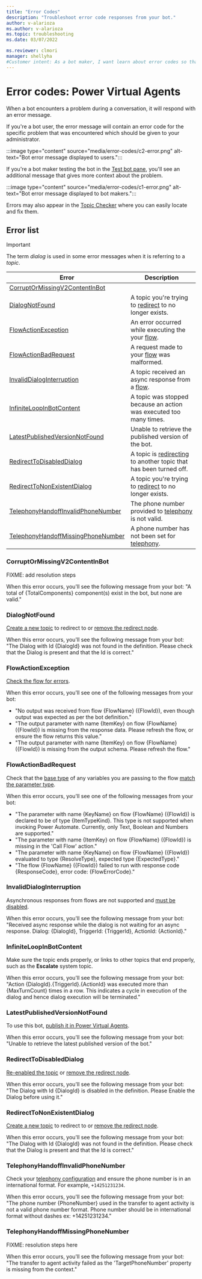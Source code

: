 ```yaml
---
title: "Error Codes"
description: "Troubleshoot error code responses from your bot."
author: v-alarioza
ms.author: v-alarioza
ms.topic: troubleshooting
ms.date: 03/07/2022

ms.reviewer: clmori
manager: shellyha
#Customer intent: As a bot maker, I want learn about error codes so that I can resolve issues with my bots.
---
```

# Error codes: Power Virtual Agents

When a bot encounters a problem during a conversation, it will respond with an error message.

If you're a bot user, the error message will contain an error code for the specific problem that was encountered which should be given to your administrator.

:::image type="content" source="media/error-codes/c2-error.png" alt-text="Bot error message displayed to users.":::

If you're a bot maker testing the bot in the [Test bot pane](authoring-test-bot.md), you'll see an additional message that gives more context about the problem.

:::image type="content" source="media/error-codes/c1-error.png" alt-text="Bot error message displayed to bot makers.":::

Errors may also appear in the [Topic Checker](authoring-topic-management.md#topic-errors) where you can easily locate and fix them.

## Error list

> [!IMPORTANT]
> The term _dialog_ is used in some error messages when it is referring to a _topic_.

<!-- table best viewed and edited without word wrap -->
| Error                                                                     | Description                                                            |
| ------------------------------------------------------------------------- | ---------------------------------------------------------------------- |
| [CorruptOrMissingV2ContentInBot](#corruptormissingv2contentinbot)         |                                                                        |
| [DialogNotFound](#dialognotfound)                                         | A topic you're trying to [redirect][1] to no longer exists.            |
| [FlowActionException](#flowactionexception)                               | An error occurred while executing the your [flow][2].                  |
| [FlowActionBadRequest](#flowactionbadrequest)                             | A request made to your [flow][2] was malformed.                        |
| [InvalidDialogInterruption](#invaliddialoginterruption)                   | A topic received an async response from a [flow][2].                   |
| [InfiniteLoopInBotContent](#infiniteloopinbotcontent)                     | A topic was stopped because an action was executed too many times.     |
| [LatestPublishedVersionNotFound](#latestpublishedversionnotfound)         | Unable to retrieve the published version of the bot.                   |
| [RedirectToDisabledDialog](#redirecttodisableddialog)                     | A topic is [redirecting][1] to another topic that has been turned off. |
| [RedirectToNonExistentDialog](#redirecttononexistentdialog)               | A topic you're trying to [redirect][1] to no longer exists.            |
| [TelephonyHandoffInvalidPhoneNumber](#telephonyhandoffinvalidphonenumber) | The phone number provided to [telephony][4] is not valid.              |
| [TelephonyHandoffMissingPhoneNumber](#telephonyhandoffmissingphonenumber) | A phone number has not been set for [telephony][4].                    |

[1]: authoring-create-edit-topics.md#go-to-another-topic
[2]: advanced-flow.md
[3]: authoring-create-edit-topics.md#edit-topics-with-the-code-editor
[4]: publication-connect-bot-to-telephony.md

### CorruptOrMissingV2ContentInBot

FIXME: add resolution steps

When this error occurs, you'll see the following message from your bot: "A total of {TotalComponents} component(s) exist in the bot, but none are valid."

### DialogNotFound

[Create a new topic](authoring-create-edit-topics.md#create-a-topic) to redirect to or [remove the redirect node](authoring-create-edit-topics.md#delete-nodes).

When this error occurs, you'll see the following message from your bot: "The Dialog with Id {DialogId} was not found in the definition. Please check that the Dialog is present and that the Id is correct."

### FlowActionException

[Check the flow for errors](/power-automate/error-checker).

When this error occurs, you'll see one of the following messages from your bot:

- "No output was received from flow {FlowName} ({FlowId}), even though output was expected as per the bot definition."
- "The output parameter with name {ItemKey} on flow {FlowName} ({FlowId}) is missing from the response data. Please refresh the flow, or ensure the flow returns this value."
- "The output parameter with name {ItemKey} on flow {FlowName} ({FlowId}) is missing from the output schema. Please refresh the flow."

### FlowActionBadRequest

Check that the [base type](authoring-variables.md#variable-types) of any variables you are passing to the flow [match the parameter type](authoring-variables.md#use-variables-in-action-nodes).

When this error occurs, you'll see one of the following messages from your bot:

- "The parameter with name {KeyName} on flow {FlowName} ({FlowId}) is declared to be of type {ItemTypeKind}. This type is not supported when invoking Power Automate. Currently, only Text, Boolean and Numbers are supported."
- "The parameter with name {ItemKey} on flow {FlowName} ({FlowId}) is missing in the 'Call Flow' action."
- "The parameter with name {KeyName} on flow {FlowName} ({FlowId}) evaluated to type {ResolveType}, expected type {ExpectedType}."
- "The flow {FlowName} ({FlowId}) failed to run with response code {ResponseCode}, error code: {FlowErrorCode}."

### InvalidDialogInterruption

Asynchronous responses from flows are not supported and [must be disabled](advanced-flow.md#disable-asynchronous-responses-from-flows).

When this error occurs, you'll see the following message from your bot: "Received async response while the dialog is not waiting for an async response. Dialog: {DialogId}, TriggerId: {TriggerId}, ActionId: {ActionId}."

### InfiniteLoopInBotContent

Make sure the topic ends properly, or links to other topics that end properly, such as the **Escalate** system topic.

When this error occurs, you'll see the following message from your bot: "Action {DialogId}.{TriggerId}.{ActionId} was executed more than {MaxTurnCount} times in a row. This indicates a cycle in execution of the dialog and hence dialog execution will be terminated."

### LatestPublishedVersionNotFound

To use this bot, [publish it in Power Virtual Agents](publication-fundamentals-publish-channels.md).  

When this error occurs, you'll see the following message from your bot: "Unable to retrieve the latest published version of the bot."

### RedirectToDisabledDialog

[Re-enabled the topic](authoring-topic-management.md#topic-status) or [remove the redirect node](authoring-create-edit-topics.md#delete-nodes).  

When this error occurs, you'll see the following message from your bot: "The Dialog with Id {DialogId} is disabled in the definition. Please Enable the Dialog before using it."

### RedirectToNonExistentDialog

[Create a new topic](authoring-create-edit-topics.md#create-a-topic) to redirect to or [remove the redirect node](authoring-create-edit-topics.md#delete-nodes).

When this error occurs, you'll see the following message from your bot: "The Dialog with Id {DialogId} was not found in the definition. Please check that the Dialog is present and that the Id is correct."

### TelephonyHandoffInvalidPhoneNumber

<!-- FIXME: are telephony errors regarding the hand-off number, or the number provided by the user? -->
Check your [telephony configuration](publication-connect-bot-to-telephony.md) and ensure the phone number is in an international format. For example, `+14251231234`.

When this error occurs, you'll see the following message from your bot: "The phone number {PhoneNumber} used in the transfer to agent activity is not a valid phone number format. Phone number should be in international format without dashes ex: +14251231234."

### TelephonyHandoffMissingPhoneNumber

FIXME: resolution steps here

When this error occurs, you'll see the following message from your bot: "The transfer to agent activity failed as the 'TargetPhoneNumber' property is missing from the context."
